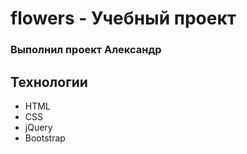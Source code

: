 # flowers - Учебный проект
### Выполнил проект Александр

## Технологии
- HTML
- CSS
- jQuery
- Bootstrap
